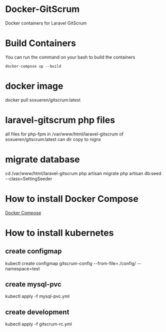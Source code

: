 # Docker-GitScrum
Docker containers for Laravel GitScrum

# Build Containers
You can run the command on your bash to build the containers
```
docker-compose up --build
```
# docker image
docker pull soxueren/gitscrum:latest
# laravel-gitscrum php files
all files for php-fpm in /var/www/html/laravel-gitscrum of soxueren/gitscrum:latest 
can dir copy to nignx
# migrate database
cd /var/www/html/laravel-gitscrum
php artisan migrate
php artisan db:seed --class=SettingSeeder
# How to install Docker Compose
[Docker Compose](https://docs.docker.com/compose/install/)
# How to install kubernetes
## create configmap
kubectl create configmap gitscrum-config --from-file=./config/ --namespace=test
## create mysql-pvc
kubectl apply -f mysql-pvc.yml
## create development 
kubectl apply -f gitscrum-rc.yml
